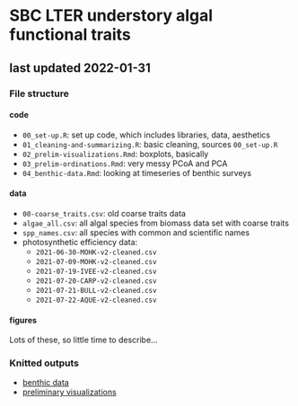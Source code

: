 # SBC LTER understory algal functional traits

## last updated 2022-01-31

### File structure

#### code

- `00_set-up.R`: set up code, which includes libraries, data, aesthetics  
- `01_cleaning-and-summarizing.R`: basic cleaning, sources `00_set-up.R`  
- `02_prelim-visualizations.Rmd`: boxplots, basically  
- `03_prelim-ordinations.Rmd`: very messy PCoA and PCA  
- `04_benthic-data.Rmd`: looking at timeseries of benthic surveys

#### data

- `00-coarse_traits.csv`: old coarse traits data  
- `algae_all.csv`: all algal species from biomass data set with coarse traits  
- `spp_names.csv`: all species with common and scientific names  
- photosynthetic efficiency data:  
  - `2021-06-30-MOHK-v2-cleaned.csv`  
  - `2021-07-09-MOHK-v2-cleaned.csv`  
  - `2021-07-19-IVEE-v2-cleaned.csv`  
  - `2021-07-20-CARP-v2-cleaned.csv`  
  - `2021-07-21-BULL-v2-cleaned.csv`  
  - `2021-07-22-AQUE-v2-cleaned.csv`  

#### figures

Lots of these, so little time to describe...

### Knitted outputs

- [benthic data](https://an-bui.github.io/algae-traits/code/04_benthic-data.html)  
- [preliminary visualizations](https://an-bui.github.io/algae-traits/code/02_prelim-visualizations.html)

